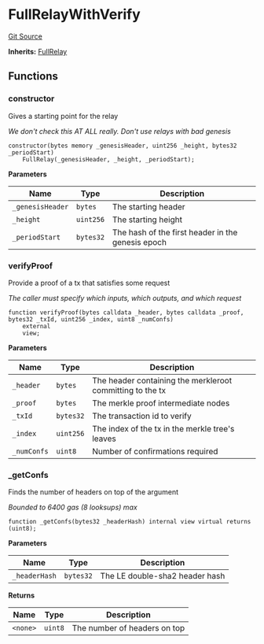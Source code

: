 # FullRelayWithVerify
[Git Source](https://github.com/bob-collective/bob/blob/1abe7d0a95cbaa62e47217036600733eae5f19f9/src/relay/FullRelayWithVerify.sol)

**Inherits:**
[FullRelay](/src/relay/FullRelay.sol/contract.FullRelay.md)


## Functions
### constructor

Gives a starting point for the relay

*We don't check this AT ALL really. Don't use relays with bad genesis*


```solidity
constructor(bytes memory _genesisHeader, uint256 _height, bytes32 _periodStart)
    FullRelay(_genesisHeader, _height, _periodStart);
```
**Parameters**

|Name|Type|Description|
|----|----|-----------|
|`_genesisHeader`|`bytes`|   The starting header|
|`_height`|`uint256`|          The starting height|
|`_periodStart`|`bytes32`|     The hash of the first header in the genesis epoch|


### verifyProof

Provide a proof of a tx that satisfies some request

*The caller must specify which inputs, which outputs, and which request*


```solidity
function verifyProof(bytes calldata _header, bytes calldata _proof, bytes32 _txId, uint256 _index, uint8 _numConfs)
    external
    view;
```
**Parameters**

|Name|Type|Description|
|----|----|-----------|
|`_header`|`bytes`|        The header containing the merkleroot committing to the tx|
|`_proof`|`bytes`|         The merkle proof intermediate nodes|
|`_txId`|`bytes32`|          The transaction id to verify|
|`_index`|`uint256`|         The index of the tx in the merkle tree's leaves|
|`_numConfs`|`uint8`|      Number of confirmations required|


### _getConfs

Finds the number of headers on top of the argument

*Bounded to 6400 gas (8 looksups) max*


```solidity
function _getConfs(bytes32 _headerHash) internal view virtual returns (uint8);
```
**Parameters**

|Name|Type|Description|
|----|----|-----------|
|`_headerHash`|`bytes32`| The LE double-sha2 header hash|

**Returns**

|Name|Type|Description|
|----|----|-----------|
|`<none>`|`uint8`|The number of headers on top|


